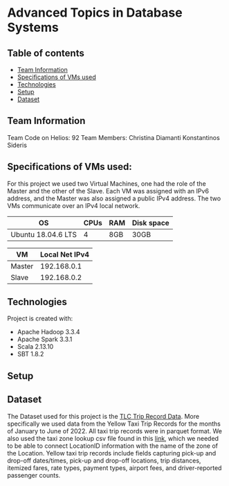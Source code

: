 # Advanced Topics in Database Systems

## Table of contents
* [Team Information](#team-information)
* [Specifications of VMs used](#specifications-of-vms-used)
* [Technologies](#technologies)
* [Setup](#setup)
* [Dataset](#dataset)

## Team Information
Team Code on Helios: 92
Team Members: 
Christina Diamanti
Konstantinos Sideris

## Specifications of VMs used:
For this project we used two Virtual Machines, one had the role of the Master and the other of the Slave. Each VM was assigned with an IPv6 address, and the Master was also assigned a public IPv4 address. The two VMs communicate over an IPv4 local network. 

| OS  |  CPUs | RAM | Disk space | 
| ------------- |  ------------- | ------------- | ------------- |
| Ubuntu 18.04.6 LTS  | 4 |  8GB | 30GB | 

| VM  |  Local Net IPv4 |
| ------------- |  ------------- |
| Master  |  192.168.0.1 | 
| Slave  |  192.168.0.2 | 

## Technologies 
Project is created with:
* Apache Hadoop 3.3.4
* Apache Spark 3.3.1
* Scala 2.13.10
* SBT 1.8.2

## Setup 

## Dataset
The Dataset used for this project is the [TLC Trip Record Data](https://www.nyc.gov/site/tlc/about/tlc-trip-record-data.page). 
More specifically we used data from the Yellow Taxi Trip Records for the months of January to June of 2022. All taxi trip records were in parquet format. We also used the taxi zone lookup csv file found in this [link](https://d37ci6vzurychx.cloudfront.net/misc/taxi+_zone_lookup.csv), which we needed to be able to connect LocationID information with the name of the zone of the Location.
Yellow taxi trip records include fields capturing pick-up and drop-off dates/times, pick-up and drop-off locations, trip distances, itemized fares, rate types, payment types, airport fees, and driver-reported passenger counts.
